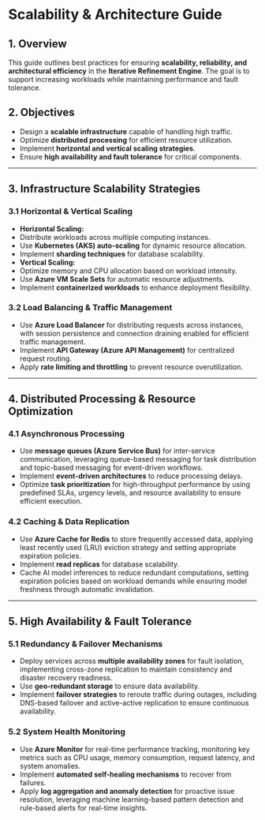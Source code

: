 # Scalability & Architecture Guide

## **1. Overview**
This guide outlines best practices for ensuring **scalability, reliability, and architectural efficiency** in the **Iterative Refinement Engine**. The goal is to support increasing workloads while maintaining performance and fault tolerance.

## **2. Objectives**
- Design a **scalable infrastructure** capable of handling high traffic.
- Optimize **distributed processing** for efficient resource utilization.
- Implement **horizontal and vertical scaling strategies**.
- Ensure **high availability and fault tolerance** for critical components.

---

## **3. Infrastructure Scalability Strategies**

### **3.1 Horizontal & Vertical Scaling**
- **Horizontal Scaling:**
- Distribute workloads across multiple computing instances.
- Use **Kubernetes (AKS) auto-scaling** for dynamic resource allocation.
- Implement **sharding techniques** for database scalability.
- **Vertical Scaling:**
- Optimize memory and CPU allocation based on workload intensity.
- Use **Azure VM Scale Sets** for automatic resource adjustments.
- Implement **containerized workloads** to enhance deployment flexibility.

### **3.2 Load Balancing & Traffic Management**
- Use **Azure Load Balancer** for distributing requests across instances, with session persistence and connection draining enabled for efficient traffic management.
- Implement **API Gateway (Azure API Management)** for centralized request routing.
- Apply **rate limiting and throttling** to prevent resource overutilization.

---

## **4. Distributed Processing & Resource Optimization**

### **4.1 Asynchronous Processing**
- Use **message queues (Azure Service Bus)** for inter-service communication, leveraging queue-based messaging for task distribution and topic-based messaging for event-driven workflows.
- Implement **event-driven architectures** to reduce processing delays.
- Optimize **task prioritization** for high-throughput performance by using predefined SLAs, urgency levels, and resource availability to ensure efficient execution.

### **4.2 Caching & Data Replication**
- Use **Azure Cache for Redis** to store frequently accessed data, applying least recently used (LRU) eviction strategy and setting appropriate expiration policies.
- Implement **read replicas** for database scalability.
- Cache AI model inferences to reduce redundant computations, setting expiration policies based on workload demands while ensuring model freshness through automatic invalidation.

---

## **5. High Availability & Fault Tolerance**

### **5.1 Redundancy & Failover Mechanisms**
- Deploy services across **multiple availability zones** for fault isolation, implementing cross-zone replication to maintain consistency and disaster recovery readiness.
- Use **geo-redundant storage** to ensure data availability.
- Implement **failover strategies** to reroute traffic during outages, including DNS-based failover and active-active replication to ensure continuous availability.

### **5.2 System Health Monitoring**
- Use **Azure Monitor** for real-time performance tracking, monitoring key metrics such as CPU usage, memory consumption, request latency, and system anomalies.
- Implement **automated self-healing mechanisms** to recover from failures.
- Apply **log aggregation and anomaly detection** for proactive issue resolution, leveraging machine learning-based pattern detection and rule-based alerts for real-time insights.
